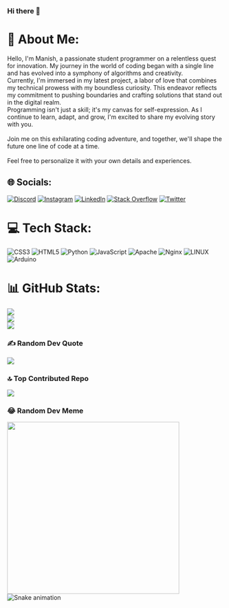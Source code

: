 ### Hi there 👋

# 💫 About Me:
Hello, I'm Manish, a passionate student programmer on a relentless quest for innovation. My journey in the world of coding began with a single line and has evolved into a symphony of algorithms and creativity.<br>Currently, I'm immersed in my latest project, a labor of love that combines my technical prowess with my boundless curiosity. This endeavor reflects my commitment to pushing boundaries and crafting solutions that stand out in the digital realm.<br>Programming isn't just a skill; it's my canvas for self-expression. As I continue to learn, adapt, and grow, I'm excited to share my evolving story with you.<br><br>Join me on this exhilarating coding adventure, and together, we'll shape the future one line of code at a time.<br><br>Feel free to personalize it with your own details and experiences.


## 🌐 Socials:
[![Discord](https://img.shields.io/badge/Discord-%237289DA.svg?logo=discord&logoColor=white)](https://discord.gg/https://discord.gg/6XNwtC7b) [![Instagram](https://img.shields.io/badge/Instagram-%23E4405F.svg?logo=Instagram&logoColor=white)](https://instagram.com/vyper.xe) [![LinkedIn](https://img.shields.io/badge/LinkedIn-%230077B5.svg?logo=linkedin&logoColor=white)](https://linkedin.com/in/mxnish) [![Stack Overflow](https://img.shields.io/badge/-Stackoverflow-FE7A16?logo=stack-overflow&logoColor=white)](https://stackoverflow.com/users/22457334) [![Twitter](https://img.shields.io/badge/Twitter-%231DA1F2.svg?logo=Twitter&logoColor=white)](https://twitter.com/darkviper32) 

# 💻 Tech Stack:
![CSS3](https://img.shields.io/badge/css3-%231572B6.svg?style=plastic&logo=css3&logoColor=white) ![HTML5](https://img.shields.io/badge/html5-%23E34F26.svg?style=plastic&logo=html5&logoColor=white) ![Python](https://img.shields.io/badge/python-3670A0?style=plastic&logo=python&logoColor=ffdd54) ![JavaScript](https://img.shields.io/badge/javascript-%23323330.svg?style=plastic&logo=javascript&logoColor=%23F7DF1E) ![Apache](https://img.shields.io/badge/apache-%23D42029.svg?style=plastic&logo=apache&logoColor=white) ![Nginx](https://img.shields.io/badge/nginx-%23009639.svg?style=plastic&logo=nginx&logoColor=white) ![LINUX](https://img.shields.io/badge/Linux-FCC624?style=plastic&logo=linux&logoColor=black) ![Arduino](https://img.shields.io/badge/-Arduino-00979D?style=plastic&logo=Arduino&logoColor=white)
# 📊 GitHub Stats:
![](https://github-readme-stats.vercel.app/api?username=darkvyper&theme=dark&hide_border=false&include_all_commits=true&count_private=false)<br/>
![](https://github-readme-streak-stats.herokuapp.com/?user=darkvyper&theme=dark&hide_border=false)<br/>
![](https://github-readme-stats.vercel.app/api/top-langs/?username=darkvyper&theme=dark&hide_border=false&include_all_commits=true&count_private=false&layout=compact)

### ✍️ Random Dev Quote
![](https://quotes-github-readme.vercel.app/api?type=horizontal&theme=dark)

### 🔝 Top Contributed Repo
![](https://github-contributor-stats.vercel.app/api?username=darkvyper&limit=5&theme=dark&combine_all_yearly_contributions=true)

### 😂 Random Dev Meme
<img src='https://randommeme-five.vercel.app/' style="height: 400px;"/>

<img src="https://raw.githubusercontent.com/maurodesouza/maurodesouza/output/snake.svg" alt="Snake animation" />


<!--
**darkvyper/darkvyper** is a ✨ _special_ ✨ repository because its `README.md` (this file) appears on your GitHub profile.

Here are some ideas to get you started:

- 🔭 I’m currently working on ...
- 🌱 I’m currently learning ...
- 👯 I’m looking to collaborate on ...
- 🤔 I’m looking for help with ...
- 💬 Ask me about ...
- 📫 How to reach me: ...
- 😄 Pronouns: ...
- ⚡ Fun fact: ...
-->
